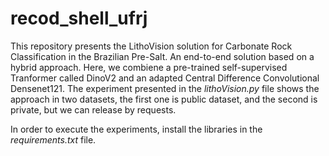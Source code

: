 # recod_shell_ufrj

This repository presents the LithoVision solution for Carbonate Rock Classification in the Brazilian Pre-Salt. 
An end-to-end solution based on a hybrid approach. Here, we combiene a pre-trained self-supervised Tranformer called DinoV2 and an adapted Central Difference Convolutional Densenet121.
The experiment presented in the *lithoVision.py* file shows the approach in two datasets, the first one is public dataset, and the second is private, but we can release by requests.

In order to execute the experiments, install the libraries in the *requirements.txt* file.


